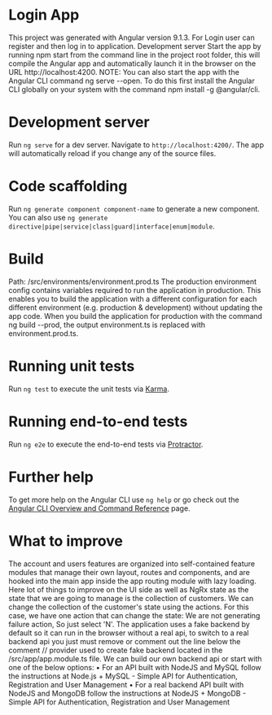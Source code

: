  # Login App
This project was generated with Angular version 9.1.3. For Login user can register and then log in to application.
Development server
Start the app by running npm start from the command line in the project root folder, this will compile the Angular app and automatically launch it in the browser on the URL http://localhost:4200.
NOTE: You can also start the app with the Angular CLI command ng serve --open. To do this first install the Angular CLI globally on your system with the command npm install -g @angular/cli.

# Development server

Run `ng serve` for a dev server. Navigate to `http://localhost:4200/`. The app will automatically reload if you change any of the source files.

# Code scaffolding

Run `ng generate component component-name` to generate a new component. You can also use `ng generate directive|pipe|service|class|guard|interface|enum|module`.

# Build

Path: /src/environments/environment.prod.ts
The production environment config contains variables required to run the application in production. This enables you to build the application with a different configuration for each different environment (e.g. production & development) without updating the app code.
When you build the application for production with the command ng build --prod, the output environment.ts is replaced with environment.prod.ts.

# Running unit tests

Run `ng test` to execute the unit tests via [Karma](https://karma-runner.github.io).

# Running end-to-end tests

Run `ng e2e` to execute the end-to-end tests via [Protractor](http://www.protractortest.org/).

# Further help

To get more help on the Angular CLI use `ng help` or go check out the [Angular CLI Overview and Command Reference](https://angular.io/cli) page.

# What to improve

 The account and users features are organized into self-contained feature modules that manage their own layout, routes and components, and are hooked into the main app inside the app routing module with lazy loading. Here lot of things to improve on the UI side as well as NgRx state as the state that we are going to manage is the collection of customers. We can change the collection of the customer's state using the actions. For this case, we have one action that can change the state:
We are not generating failure action, So just select 'N'.
The application uses a fake backend by default so it can run in the browser without a real api, to switch to a real backend api you just must remove or comment out the line below the comment // provider used to create fake backend located in the /src/app/app.module.ts file.
We can build our own backend api or start with one of the below options:
•	For an API built with NodeJS and MySQL follow the instructions at Node.js + MySQL - Simple API for Authentication, Registration and User Management
•	For a real backend API built with NodeJS and MongoDB follow the instructions at NodeJS + MongoDB - Simple API for Authentication, Registration and User Management

